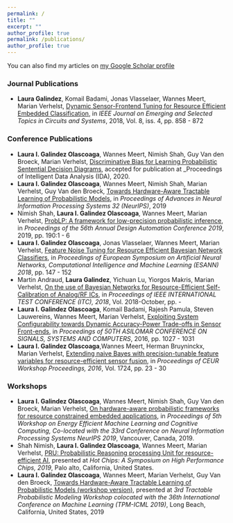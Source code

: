 ```yaml
---
permalink: /
title: ""
excerpt: ""
author_profile: true
permalink: /publications/
author_profile: true
---
```


You can also find my articles on [my Google Scholar profile](https://scholar.google.be/citations?user=GTs84OAAAAAJ&hl=en)


### Journal Publications
* __Laura Galindez__, Komail Badami, Jonas Vlasselaer, Wannes Meert, Marian Verhelst, [Dynamic Sensor-Frontend Tuning for Resource Efficient Embedded Classification](https://limo.libis.be/primo-explore/fulldisplay?docid=LIRIAS1993681&context=L&vid=Lirias&search_scope=Lirias&tab=default_tab&lang=en_US), in _IEEE Journal on Emerging and Selected Topics in Circuits and Systems_, 2018, Vol. 8, iss. 4, pp. 858 - 872

### Conference Publications
* __Laura I. Galindez Olascoaga__, Wannes Meert, Nimish Shah, Guy Van den Broeck, Marian Verhelst, [Discriminative Bias for Learning Probabilistic Sentential Decision Diagrams](https://github.com/laurago894/laurago894.github.io/blob/master/files/IDA_2020_paper_100.pdf), accepted for publication at _Proceedings of Intelligent Data Analysis (IDA), 2020.
* __Laura I. Galindez Olascoaga__, Wannes Meert, Nimish Shah, Marian Verhelst, Guy Van den Broeck, [Towards Hardware-Aware Tractable Learning of Probabilistic Models](https://papers.nips.cc/paper/9525-towards-hardware-aware-tractable-learning-of-probabilistic-models.pdf), in _Proceedings of Advances in Neural Information Processing Systems 32 (NeurIPS)_, 2019
* Nimish Shah, __Laura I. Galindez Olascoaga__, Wannes Meert, Marian Verhelst, [ProbLP: A framework for low-precision probabilistic inference](https://limo.libis.be/primo-explore/fulldisplay?docid=LIRIAS2820579&context=L&vid=Lirias&search_scope=Lirias&tab=default_tab&lang=en_US), in _Proceedings of the 56th Annual Design Automation Conference 2019_, 2019, pp. 190:1 - 6
* __Laura I. Galindez Olascoaga__, Jonas Vlasselaer, Wannes Meert, Marian Verhelst, [Feature Noise Tuning for Resource Efficient Bayesian Network Classifiers](https://www.elen.ucl.ac.be/Proceedings/esann/esannpdf/es2018-53.pdf), in _Proceedings of European Symposium on Artificial Neural Networks, Computational Intelligence and Machine Learning (ESANN) 2018_, pp. 147 - 152
* Martin Andraud, __Laura Galindez__, Yichuan Lu, Yiorgos Makris, Marian Verhelst, [On the use of Bayesian Networks for Resource-Efficient Self-Calibration of Analog/RF ICs](https://limo.libis.be/primo-explore/fulldisplay?docid=LIRIAS2378974&context=L&vid=Lirias&search_scope=Lirias&tab=default_tab&lang=en_US), in _Proceedings of IEEE INTERNATIONAL TEST CONFERENCE (ITC), 2018_, Vol. 2018-October, pp. -
* __Laura I. Galindez Olascoaga__, Komail Badami, Rajesh Pamula, Steven Lauwereins, Wannes Meert, Marian Verhelst, [Exploiting System Configurability towards Dynamic Accuracy-Power Trade-offs in Sensor Front-ends](https://limo.libis.be/primo-explore/fulldisplay?docid=LIRIAS1190418&context=L&vid=Lirias&search_scope=Lirias&tab=default_tab&lang=en_US), in _Proceedings of 50TH ASILOMAR CONFERENCE ON SIGNALS, SYSTEMS AND COMPUTERS_, 2016, pp. 1027 - 1031
* __Laura I. Galindez Olascoaga__,Wannes Meert, Herman Bruyninckx, Marian Verhelst, [Extending naive Bayes with precision-tunable feature variables for resource-efficient sensor fusion](http://ceur-ws.org/Vol-1724/paper4.pdf), in _Proceedings of CEUR Workshop Proceedings, 2016_, Vol. 1724, pp. 23 - 30

### Workshops
* __Laura I. Galindez Olascoaga__, Wannes Meert, Nimish Shah, Guy Van den Broeck, Marian Verhelst, [On hardware-aware probabilistic frameworks for resource constrained embedded applications](https://www.emc2-workshop.com/assets/docs/neurips-19/emc2-neurips19-paper-38.pdf),  in _Proceedings of 5th Workshop on Energy Efficient Machine Learning and Cognitive Computing, Co-located with the 33rd Conference on Neural Information Processing Systems NeurIPS 2019_, Vancouver, Canada, 2019.
* Shah Nimish, __Laura I. Galindez Olascoaga__, Wannes Meert, Marian Verhelst, [PRU: Probabilistic Reasoning processing Unit for resource-efficient AI](https://limo.libis.be/primo-explore/fulldisplay?docid=LIRIAS2850121&context=L&vid=Lirias&search_scope=Lirias&tab=default_tab&lang=en_US), presented at _Hot Chips: A Symposium on High Performance Chips, 2019_, Palo alto, California, United States.
* __Laura I. Galindez Olascoaga__, Wannes Meert, Marian Verhelst, Guy Van den Broeck, [Towards Hardware-Aware Tractable Learning of Probabilistic Models (workshop version)](https://drive.google.com/file/d/1Sj6BGosK5d56JOXHvpob1B6P8ZivQesg/view), presented at _3rd Tractable Probabilistic Modeling Workshop colocated with the 36th International Conference on Machine Learning (TPM-ICML 2019)_, Long Beach, California, United States, 2019




